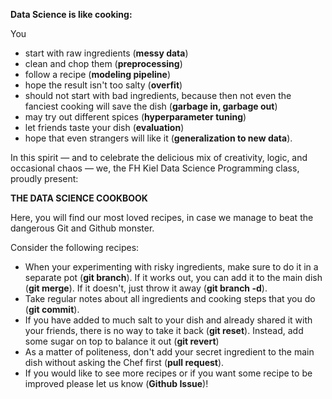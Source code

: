 **Data Science is like cooking:** 

You 
- start with raw ingredients (**messy data**)
- clean and chop them (**preprocessing**)
- follow a recipe (**modeling pipeline**)
- hope the result isn't too salty (**overfit**)
- should not start with bad ingredients, because then not even the fanciest cooking will save the dish (**garbage in, garbage out**)
- may try out different spices (**hyperparameter tuning**) 
- let friends taste your dish (**evaluation**)
- hope that even strangers will like it  (**generalization to new data**).

In this spirit — and to celebrate the delicious mix of creativity, logic, and occasional chaos — we, the FH Kiel Data Science Programming class, proudly present:



**THE DATA SCIENCE COOKBOOK**

Here, you will find our most loved recipes, in case we  manage to beat the dangerous Git and Github monster. 

Consider the following recipes:

- When your experimenting with risky ingredients, make sure to do it in a separate pot (**git branch**). If it works out, you can add it to the main dish (**git merge**). If it doesn't, just throw it away (**git branch -d**).
- Take regular notes about all ingredients and cooking steps that you do (**git commit**).  
- If you have added to much salt to your dish and already shared it with your friends, there is no way to take it back (**git reset**). Instead, add some sugar on top to balance it out (**git revert**)
- As a matter of politeness, don't add your secret ingredient to the main dish without asking the Chef first (**pull request**).
- If you would like to see more recipes or if you want some recipe to be improved please let us know (**Github Issue**)!
